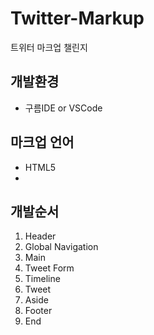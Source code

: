 # Twitter-Markup
트위터 마크업 챌린지

## 개발환경
- 구름IDE or VSCode

## 마크업 언어
- HTML5
- 
## 개발순서

1. Header
2. Global Navigation
3. Main
4. Tweet Form
5. Timeline
6. Tweet
7. Aside
8. Footer
9. End
